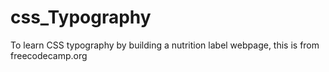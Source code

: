 # css_Typography
To learn CSS typography by building a nutrition label webpage, this is from freecodecamp.org
